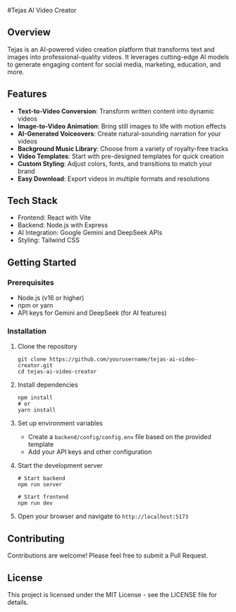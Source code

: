 #Tejas AI Video Creator

## Overview
Tejas is an AI-powered video creation platform that transforms text and images into professional-quality videos. It leverages cutting-edge AI models to generate engaging content for social media, marketing, education, and more.

## Features
- **Text-to-Video Conversion**: Transform written content into dynamic videos
- **Image-to-Video Animation**: Bring still images to life with motion effects
- **AI-Generated Voiceovers**: Create natural-sounding narration for your videos
- **Background Music Library**: Choose from a variety of royalty-free tracks
- **Video Templates**: Start with pre-designed templates for quick creation
- **Custom Styling**: Adjust colors, fonts, and transitions to match your brand
- **Easy Download**: Export videos in multiple formats and resolutions

## Tech Stack
- Frontend: React with Vite
- Backend: Node.js with Express
- AI Integration: Google Gemini and DeepSeek APIs
- Styling: Tailwind CSS

## Getting Started

### Prerequisites
- Node.js (v16 or higher)
- npm or yarn
- API keys for Gemini and DeepSeek (for AI features)

### Installation

1. Clone the repository
   ```
   git clone https://github.com/yourusername/tejas-ai-video-creator.git
   cd tejas-ai-video-creator
   ```

2. Install dependencies
   ```
   npm install
   # or
   yarn install
   ```

3. Set up environment variables
   - Create a `backend/config/config.env` file based on the provided template
   - Add your API keys and other configuration

4. Start the development server
   ```
   # Start backend
   npm run server
   
   # Start frontend
   npm run dev
   ```

5. Open your browser and navigate to `http://localhost:5173`

## Contributing
Contributions are welcome! Please feel free to submit a Pull Request.

## License
This project is licensed under the MIT License - see the LICENSE file for details.

